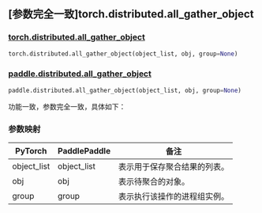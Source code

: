 ## [参数完全一致]torch.distributed.all_gather_object

### [torch.distributed.all_gather_object](https://pytorch.org/docs/2.0/distributed.html?highlight=all_gather_object#torch.distributed.all_gather_object)

```python
torch.distributed.all_gather_object(object_list, obj, group=None)
```

### [paddle.distributed.all_gather_object](https://www.paddlepaddle.org.cn/documentation/docs/zh/api/paddle/distributed/all_gather_object_cn.html)

```python
paddle.distributed.all_gather_object(object_list, obj, group=None)
```

功能一致，参数完全一致，具体如下：

### 参数映射

| PyTorch  | PaddlePaddle | 备注                                          |
| -------- | ------------ | --------------------------------------------- |
| object_list   | object_list       | 表示用于保存聚合结果的列表。                           |
| obj      | obj          | 表示待聚合的对象。                  |
| group    | group        | 表示执行该操作的进程组实例。                            |
